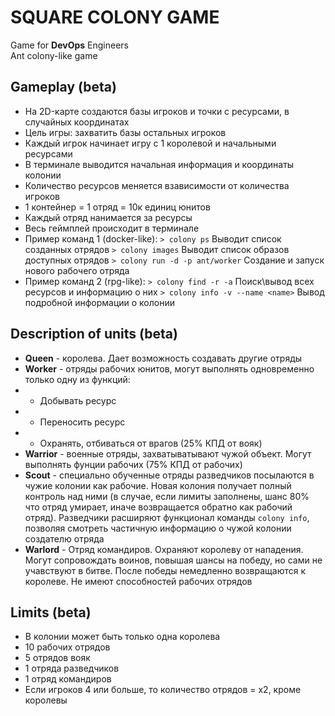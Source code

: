 # SQUARE COLONY GAME

Game for **DevOps** Engineers  
Ant colony-like game

## Gameplay (beta)
* На 2D-карте создаются базы игроков и точки с ресурсами, в случайных координатах
* Цель игры: захватить базы остальных игроков
* Каждый игрок начинает игру с 1 королевой и начальными ресурсами 
* В терминале выводится начальная информация и координаты колонии
* Количество ресурсов меняется взависимости от количества игроков
* 1 контейнер = 1 отряд = 10к единиц юнитов
* Каждый отряд нанимается за ресурсы
* Весь геймплей происходит в терминале
* Пример команд 1 (docker-like):
    `> colony ps` Выводит список созданных отрядов
    `> colony images` Выводит список образов доступных отрядов
    `> colony run -d -p ant/worker` Создание и запуск нового рабочего отряда
* Пример команд 2 (rpg-like):
    `> colony find -r -a` Поиск\вывод всех ресурсов и информацию о них
    `> colony info -v --name <name>` Вывод подробной информации о колонии

## Description of units (beta)
* **Queen** -  королева. Дает возможность создавать другие отряды
* **Worker** - отряды рабочих юнитов, могут выполнять одновременно только одну из функций:
* * Добывать ресурс
* * Переносить ресурс
* * Охранять, отбиваться от врагов (25% КПД от вояк)
* **Warrior** - военные отряды,  захватыватывают чужой объект. Могут выполнять фунции рабочих (75% КПД от рабочих)
* **Scout** - специально обученные отряды разведчиков посылаются в чужие колонии как рабочие. Новая колония получает полный контроль над ними (в случае, если лимиты заполнены, шанс 80% что отряд умирает, иначе возвращается обратно как рабочий отряд). Разведчики расширяют функционал команды `colony info`, позволяя смотреть частичную информацию о чужой колонии создателю отряда
* **Warlord** - Отряд командиров. Охраняют королеву от нападения. Могут сопровождать воинов, повышая шансы на победу, но сами не учавствуют в битве. После победы немедленно возвращаются к королеве. Не имеют способностей рабочих отрядов

## Limits (beta)
* В колонии может быть только одна королева 
* 10 рабочих отрядов
* 5 отрядов вояк
* 1 отряда разведчиков
* 1 отряд командиров
* Если игроков 4 или больше, то количество отрядов = х2, кроме королевы

